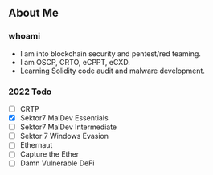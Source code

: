 ## About Me

### whoami

- I am into blockchain security and pentest/red teaming.
- I am OSCP, CRTO, eCPPT, eCXD.
- Learning Solidity code audit and malware development.

### 2022 Todo

- [ ] CRTP
- [x] Sektor7 MalDev Essentials
- [ ] Sektor7 MalDev Intermediate
- [ ] Sektor 7 Windows Evasion
- [ ] Ethernaut
- [ ] Capture the Ether
- [ ] Damn Vulnerable DeFi
